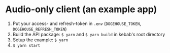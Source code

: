 # Audio-only client (an example app)

1. Put your access- and refresh-token in `.env` (`DOGEHOUSE_TOKEN`, `DOGEHOUSE_REFRESH_TOKEN`)
2. Build the API package: `$ yarn` and `$ yarn build` in kebab's root directory
3. Setup the example: `$ yarn`
4. `$ yarn start`
